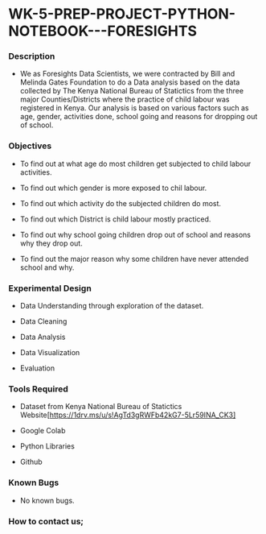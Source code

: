 # WK-5-PREP-PROJECT-PYTHON-NOTEBOOK---FORESIGHTS

### Description

- We as Foresights Data Scientists, we were contracted by Bill and Melinda Gates Foundation to do a Data analysis based on the data collected by The Kenya National Bureau of Statictics from the three major Counties/Districts where the practice of child labour was registered in Kenya. Our analysis is based on various factors such as age, gender, activities done, school going and reasons for dropping out of school.

### Objectives

- To find out at what age do most children get subjected to child labour activities.

- To find out which gender is more exposed to chil labour.

- To find out which activity do the subjected children do most.

- To find out which District is child labour mostly practiced.

- To find out why school going children drop out of school and reasons why they drop out.

- To find out the major reason why some children have never attended school and why.

### Experimental Design

- Data Understanding through exploration of the dataset.

- Data Cleaning

- Data Analysis

- Data Visualization

- Evaluation

### Tools Required

- Dataset from Kenya National Bureau of Statictics Website[https://1drv.ms/u/s!AgTd3gRWFb42kG7-5Lr59INA_CK3]

- Google Colab

- Python Libraries

- Github

### Known Bugs

- No known bugs.

### How to contact us;




